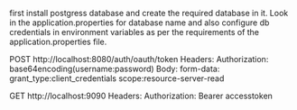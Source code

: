 first install postgress database and create the required database in it. Look in the application.properties for database name and also configure db credentials in environment variables as per the requirements of the application.properties file.

POST http://localhost:8080/auth/oauth/token
Headers:
Authorization: base64encoding(username:password)
Body:
form-data:
grant_type:client_credentials
scope:resource-server-read

GET http://localhost:9090
Headers:
Authorization: Bearer accesstoken